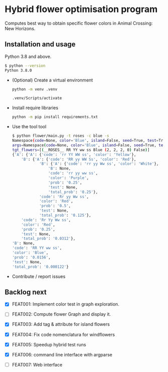 # Hybrid flower optimisation program

Computes best way to obtain specific flower colors in Animal Crossing: New Horizons.

## Installation and usage

Python 3.8 and above.

```bash
$ python --version
Python 3.8.0
```

- (Optional) Create a virtual environment

    ```bash
    python -m venv .venv
    ```

    ```bash
    .venv/Scripts/activate
    ```

- Install require libraries

    ```bash
    python -m pip install requirements.txt
    ```

- Use the tool tool

    ```bash
    $ python flower/main.py -t roses -c blue -s
    Namespace(code=None, color='Blue', island=False, seed=True, test=True, type='__ROSES__')
    args=Namespace(code=None, color='Blue', island=False, seed=True, test=True, type='__ROSES__')
    tgt_flowers=[(__ROSES__ RR YY ww ss Blue (2, 2, 2, 0) False)]
    {'A': {'A': {'code': 'rr YY WW ss', 'color': 'Yellow'},
        'B': {'A': {'code': 'RR yy WW Ss', 'color': 'Red'},
                'B': {'A': {'code': 'rr yy Ww ss', 'color': 'White'},
                    'B': None,
                    'code': 'rr yy ww ss',
                    'color': 'Purple',
                    'prob': '0.25',
                    'test': None,
                    'total_prob': '0.25'},
                'code': 'Rr yy Ww ss',
                'color': 'Red',
                'prob': '0.5',
                'test': None,
                'total_prob': '0.125'},
        'code': 'Rr Yy Ww ss',
        'color': 'Red',
        'prob': '0.25',
        'test': None,
        'total_prob': '0.0312'},
    'B': None,
    'code': 'RR YY ww ss',
    'color': 'Blue',
    'prob': '0.0156',
    'test': None,
    'total_prob': '0.000122'}
    ```

- Contribute / report issues

## Backlog next

- [x] FEAT001: Implement color test in graph exploration.

- [ ] FEAT002: Compute flower Graph and display it.

- [x] FEAT003: Add tag & attribute for island flowers

- [x] FEAT004: Fix code nomenclatura for windflowers

- [x] FEAT005: Speedup hybrid test runs

- [x] FEAT006: command line interface with argparse

- [ ] FEAT007: Web interface
